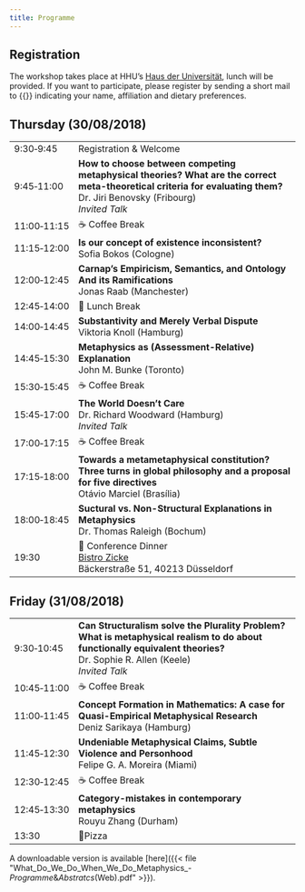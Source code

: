 ```yaml
---
title: Programme
---
```


## Registration

The workshop takes place at HHU’s [Haus der Universität](/practical-information#venue), lunch will be provided. If you want to participate, please register by sending a short mail to {{<mail address="dgwp@phil.hhu.de" display="Paul Hasselkuß">}} indicating your name, affiliation and dietary preferences.


## Thursday (30/08/2018)

|||
|---|---|
|9:30‑9:45|Registration & Welcome|
|9:45‑11:00|**How to choose between competing metaphysical theories? What are the correct meta-theoretical criteria for evaluating them?**<br>Dr. Jiri Benovsky (Fribourg)<br>_Invited Talk_|
|11:00‑11:15|☕️ Coffee Break|
|11:15‑12:00|**Is our concept of existence inconsistent?**<br>Sofia Bokos (Cologne)|
|12:00‑12:45|**Carnap’s Empiricism, Semantics, and Ontology And its Ramifications**<br>Jonas Raab (Manchester)|
|12:45‑14:00|🍱 Lunch Break|
|14:00‑14:45|**Substantivity and Merely Verbal Dispute**<br>Viktoria Knoll (Hamburg)|
|14:45‑15:30|**Metaphysics as (Assessment-Relative) Explanation**<br>John M. Bunke (Toronto)|
|15:30‑15:45|☕️ Coffee Break|
|15:45‑17:00|**The World Doesn’t Care**<br>Dr. Richard Woodward (Hamburg)<br>_Invited Talk_|
|17:00‑17:15|☕️ Coffee Break|
|17:15‑18:00|**Towards a metametaphysical constitution? Three turns in global philosophy and a proposal for five directives**<br>Otávio Marciel (Brasília)|
|18:00‑18:45|**Suctural vs. Non-Structural Explanations in Metaphysics**<br>Dr. Thomas Raleigh (Bochum)|
|19:30|🍲 Conference Dinner<br>[Bistro Zicke](http://www.bistro-zicke.de/)<br>Bäckerstraße 51, 40213 Düsseldorf|

## Friday (31/08/2018)

|||
|---|---|
|9:30‑10:45|**Can Structuralism solve the Plurality Problem? What is metaphysical realism to do about functionally equivalent theories?**<br>Dr. Sophie R. Allen (Keele)<br>_Invited Talk_|
|10:45‑11:00|☕️ Coffee Break|
|11:00‑11:45|**Concept Formation in Mathematics: A case for Quasi-Empirical Metaphysical Research**<br>Deniz Sarikaya (Hamburg)|
|11:45‑12:30|**Undeniable Metaphysical Claims, Subtle Violence and Personhood**<br>Felipe G. A. Moreira (Miami)|
|12:30‑12:45|☕️ Coffee Break|
|12:45‑13:30|**Category-mistakes in contemporary metaphysics**<br>Rouyu Zhang (Durham)|
|13:30|🍕Pizza|

A downloadable version is available [here]({{< file "What_Do_We_Do_When_We_Do_Metaphysics_-_Programme_&_Abstratcs_(Web).pdf" >}}).